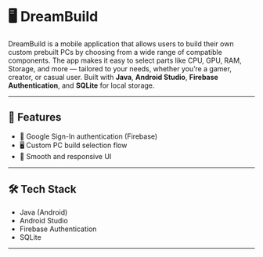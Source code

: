 # 🖥️ DreamBuild

DreamBuild is a mobile application that allows users to build their own custom prebuilt PCs by choosing from a wide range of compatible components. The app makes it easy to select parts like CPU, GPU, RAM, Storage, and more — tailored to your needs, whether you’re a gamer, creator, or casual user.
Built with **Java**, **Android Studio**, **Firebase Authentication**, and **SQLite** for local storage.

---

## 🚀 Features
- 🔐 Google Sign-In authentication (Firebase)
- 🖥️ Custom PC build selection flow
- 📱 Smooth and responsive UI

---

## 🛠 Tech Stack
- Java (Android)
- Android Studio
- Firebase Authentication
- SQLite

---

